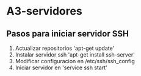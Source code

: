 # A3-servidores

## Pasos para iniciar servidor SSH

1. Actualizar repositorios 'apt-get update'
2. Instalar servidor ssh 'apt-get install ssh-server'
3. Modificar configuracion en /etc/ssh/ssh_config
4. Iniciar servidor en 'service ssh start'

